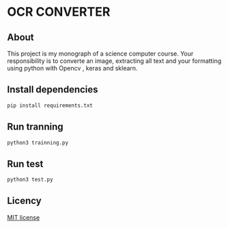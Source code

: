 # OCR CONVERTER

## About

This project is my monograph of a science computer course.
Your responsibility is to converte an image, extracting all text and your formatting
using python with Opencv , keras and sklearn.

## Install dependencies

```bash
pip install requirements.txt
```

## Run tranning

```bash
python3 trainning.py
```

## Run test

```bash
python3 test.py
```

## Licency

[MIT license](https://opensource.org/licenses/MIT)
